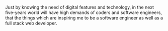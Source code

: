 Just by knowing the need of digital features and technology, in the next five-years world will have high demands of coders and software engineers, that the things which are inspiring me to be a software engineer as well as a full stack web developer.
